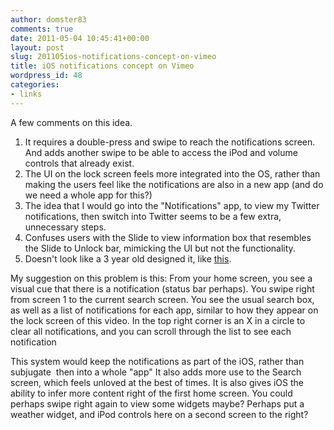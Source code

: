 ```yaml
---
author: domster83
comments: true
date: 2011-05-04 10:45:41+00:00
layout: post
slug: 201105ios-notifications-concept-on-vimeo
title: iOS notifications concept on Vimeo
wordpress_id: 48
categories:
- links
---
```


A few comments on this idea.
1. It requires a double-press and swipe to reach the notifications screen. And adds another swipe to be able to access the iPod and volume controls that already exist.
2. The UI on the lock screen feels more integrated into the OS, rather than making the users feel like the notifications are also in a new app (and do we need a whole app for this?)
3. The idea that I would go into the "Notifications" app, to view my Twitter notifications, then switch into Twitter seems to be a few extra, unnecessary steps.
4. Confuses users with the Slide to view information box that resembles the Slide to Unlock bar, mimicking the UI but not the functionality.
5. Doesn't look like a 3 year old designed it, like [this](http://i22.photobucket.com/albums/b334/csnight/REDO_CONCEPT.jpg).




My suggestion on this problem is this:
From your home screen, you see a visual cue that there is a notification (status bar perhaps). You swipe right from screen 1 to the current search screen. You see the usual search box, as well as a list of notifications for each app, similar to how they appear on the lock screen of this video. In the top right corner is an X in a circle to clear all notifications, and you can scroll through the list to see each notification




This system would keep the notifications as part of the iOS, rather than subjugate  then into a whole "app" It also adds more use to the Search screen, which feels unloved at the best of times. It is also gives iOS the ability to infer more content right of the first home screen. You could perhaps swipe right again to view some widgets maybe? Perhaps put a weather widget, and iPod controls here on a second screen to the right?
